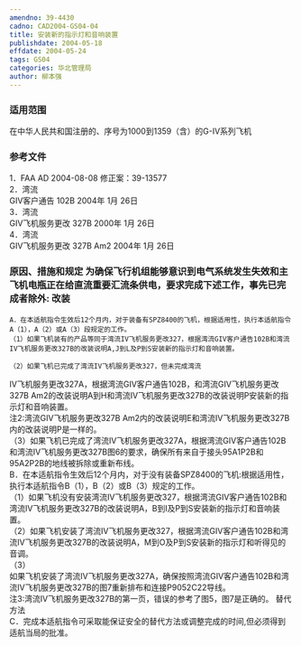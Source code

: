 ```yaml
---
amendno: 39-4430  
cadno: CAD2004-GS04-04  
title: 安装新的指示灯和音响装置  
publishdate: 2004-05-18  
effdate: 2004-05-24  
tags: GS04  
categories: 华北管理局  
author: 柳本强  
---
```

  
### 适用范围  
在中华人民共和国注册的、序号为1000到1359（含）的G-IV系列飞机  
  
<!--more-->  
### 参考文件  
1．FAA AD 2004-08-08 修正案：39-13577  
 2．湾流  
GIV客户通告 102B  2004年 1月 26日  
 3．湾流  
GIV飞机服务更改 327B  2000年 1月 26日  
 4．湾流  
GIV飞机服务更改 327B Am2  2004年 1月 26日  
  
### 原因、措施和规定     为确保飞行机组能够意识到电气系统发生失效和主飞机电瓶正在给直流重要汇流条供电，要求完成下述工作，事先已完成者除外: 改装  
    A．在本适航指令生效后12个月内，对于装备有SPZ8400的飞机，根据适用性，执行本适航指令A（1），A（2）或A（3）段规定的工作。  
    （1）如果飞机装有的产品等同于湾流IV飞机服务更改327，根据湾流GIV客户通告102B和湾流IV飞机服务更改327B的改装说明A,J到L及P到S安装新的指示灯和音响装置。  
  
    （2）如果飞机已完成了湾流IV飞机服务更改327，但未完成湾流  
  
IV飞机服务更改327A，根据湾流GIV客户通告102B，和湾流GIV飞机服务更改327B Am2的改装说明A到H和湾流IV飞机服务更改327B的改装说明P安装新的指示灯和音响装置。  
    注2:湾流GIV飞机服务更改327B Am2内的改装说明E和湾流IV飞机服务更改327B内的改装说明P是一样的。  
    （3）如果飞机已完成了湾流IV飞机服务更改327A，根据湾流GIV客户通告102B和湾流IV飞机服务更改327B图6的要求，确保所有来自于接头95A1P2B和95A2P2B的地线被拆除或重新布线。  
B．在本适航指令生效后12个月内，对于没有装备SPZ8400的飞机:根据适用性，执行本适航指令B（1），B（2）或B（3）规定的工作。  
    （1）如果飞机没有安装湾流IV飞机服务更改327，根据湾流GIV客户通告102B和湾流IV飞机服务更改327B的改装说明A，B到I及P到S安装新的指示灯和音响装置。  
    （2）如果飞机安装了湾流IV飞机服务更改327，根据湾流GIV客户通告102B和湾流IV飞机服务更改327B的改装说明A，M到O及P到S安装新的指示灯和听得见的音调。  
（3）  
如果飞机安装了湾流IV飞机服务更改327A，确保按照湾流GIV客户通告102B和湾流IV飞机服务更改327B的图7重新排布和连接P9052C22导线。  
    注3:湾流IV飞机服务更改327B的第一页，错误的参考了图5，图7是正确的。     替代方法  
    C．完成本适航指令可采取能保证安全的替代方法或调整完成的时间,但必须得到适航当局的批准。  
  
